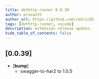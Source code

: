 ```yaml
---
title: dothttp-runner 0.0.39
author: prasanth
author_url: https://github.com/cedric05
tags: [dothttp-runner, vscode]
description: extension release update.
hide_table_of_contents: false
---
```


## [0.0.39]
- [**bump**] 
  - swagger-to-har2 to 1.0.5
